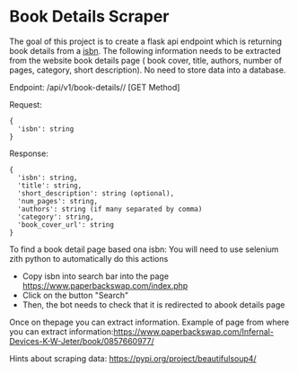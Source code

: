 # Book Details Scraper

The goal of this project is to create a flask api endpoint which is returning book details from a [isbn](https://fr.wikipedia.org/wiki/International_Standard_Book_Number).
The following information needs to be extracted from the website book details page ( book cover, title, authors, number of pages, category, short description).
No need to store data into a database.

Endpoint: /api/v1/book-details/<isbn>/ [GET Method]

Request:

```
{
  'isbn': string
}
```

Response:
```
{
  'isbn': string,
  'title': string,
  'short_description': string (optional),
  'num_pages': string,
  'authors': string (if many separated by comma)
  'category': string,
  'book_cover_url': string
}  
```


To find a book detail page based ona isbn:
You will need to use selenium zith python to automatically do this actions
- Copy isbn into search bar into the page https://www.paperbackswap.com/index.php
- Click on the button "Search"
- Then, the bot needs to check that it is redirected to abook details page

Once on thepage you can extract information.
Example of page from where you can extract information:https://www.paperbackswap.com/Infernal-Devices-K-W-Jeter/book/0857660977/

Hints about scraping data: https://pypi.org/project/beautifulsoup4/
